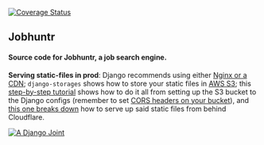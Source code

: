 [![Coverage Status](https://coveralls.io/repos/timkofu/jobhuntr/badge.svg?branch=master&service=github)](https://coveralls.io/github/timkofu/jobhuntr?branch=master)
## Jobhuntr

#### Source code for Jobhuntr, a job search engine.

**Serving static-files in prod**: Django recommends using either [Nginx or a CDN](https://docs.djangoproject.com/en/4.0/howto/static-files/deployment/); `django-storages` shows how to store your static files in [AWS S3](https://django-storages.readthedocs.io/en/latest/backends/amazon-S3.html); this [step-by-step tutorial](https://testdriven.io/blog/storing-django-static-and-media-files-on-amazon-s3/) shows how to do it all from setting up the S3 bucket to the Django configs (remember to set [CORS headers on your bucket](https://docs.aws.amazon.com/AmazonS3/latest/userguide/ManageCorsUsing.html?icmpid=docs_s3_hp_cors_editor_page)), and [this one breaks down](https://support.cloudflare.com/hc/en-us/articles/360037983412-Configuring-an-Amazon-Web-Services-static-site-to-use-Cloudflare) how to serve up said static files from behind Cloudflare.

[![A Django Joint](https://www.djangoproject.com/m/img/badges/djangojoint107x25.gif)](https://www.djangoproject.com/)
